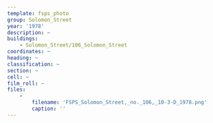 ```yaml
---
template: fsps_photo
group: Solomon_Street
year: '1978'
description: ~
buildings:
    - Solomon_Street/106_Solomon_Street
coordinates: ~
heading: ~
classification: ~
section: ~
cell: ~
film_roll: ~
files:
    -
        filename: 'FSPS_Solomon_Street,_no._106,_10-3-D_1978.png'
        caption: ''
---
```

